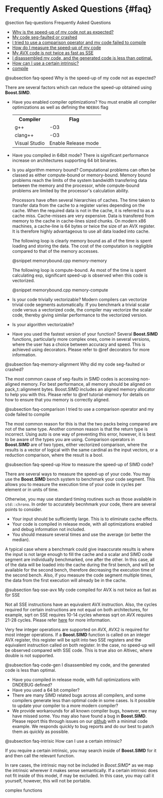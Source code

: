 Frequently Asked Questions {#faq}
=========

@section faq-questions Frequently Asked Questions

- [Why is the speed-up of my code not as expected?](#faq-speed)
- [My code seg-faulted or crashed](#faq-memory-alignment)
- [I tried to use a comparison operator and my code failed to compile](#faq-comparison)
- [How do I measure the speed-up of my code](#faq-speed-up)
- [My AVX code is not twice as fast as SSE](#faq-sse-avx)
- [I disassembled my code, and the generated code is less than optimal.](#faq-code-gen)
- [How can I use a certain intrinsic?](#faq-intrisic)
- [compile](#faq-)

@subsection faq-speed Why is the speed-up of my code not as expected?

  There are several factors which can reduce the speed-up obtained using **Boost.SIMD**.
  - Have you enabled compiler optimizations?
    You must enable all compiler optimizations as well as defining the `NDEBUG` flag

    <table align=center width=25% class="table-striped table-bordered">
    <tr><th>Compiler                <th>Flag
    <tr><td>g++                     <td>-O3
    <tr><td>clang++                 <td>-O3
    <tr><td>Visual Studio           <td>Enable Release mode
    </table>

  - Have you compiled in 64bit mode?
    There is significant performance increase on architectures supporting
    64 bit binaries.

  - Is you algorithm memory bound?
    Computational problems can often be classed as either compute-bound or
    memory-bound. Memory bound problems reach the limits of the system
    bandwidth transfering data between the memory and the processor, while
    compute-bound problems are limited by the processor's calculation ability.

    Processors have often several hierarchies of caches. The time taken to
    transfer data from the cache to a register varies depending on the cache.
    When the required data is not in the cache, it is referred to as a cache
    miss. Cache-misses are very expensive. Data is transfered from memory
    to the cache in cache-lines sized chunks. On modern x86 machines, a cache-line is
    64 bytes or twice the size of an AVX register. It is therefore highly
    advantageous to use all data loaded into cache.

    The following loop is clearly memory bound as all of the time is spent
    loading and storing the data. The cost of the computation is negligible
    compared to that of the memory accesses.

    @snippet memorybound.cpp memory-memory

    The following loop is compute-bound. As most of the time is spent calculating
    exp, significant speed-up is observed when this code is vectorized.

    @snippet memorybound.cpp memory-compute

  - Is your code trivially vectorizable?
    Modern compilers can vectorize trivial code segments automatically. If you
    benchmark a trivial scalar code versus a vectorized code, the compiler may
    vectorize the scalar code, thereby giving similar performance to the vectorized
    version.

  - Is your algorithm vectorizable?
  - Have you used the fastest version of your function?
    Several **Boost.SIMD** functions, particularly more complex ones, come in several
    versions, where the user has a choice between accuracy and speed. This is achieved using
    decorators. Please refer to @ref decorators for more information.

@subsection faq-memory-alignment Why did my code seg-faulted or crashed?

The most common cause of seg-faults in SIMD codes is accessing non-aligned memory. For best
performance, all memory should be aligned on pack_t::alignment bytes. Boost.SIMD includes an
aligned memory allocator to help you with this. Please refer to @ref tutorial-memory for details
on how to ensure that you memory is correctly aligned.

@subsection faq-comparison I tried to use a comparison operator and my code failed to compile

The most common reason for this is that the two packs being compared are not of the same type.
Another common reason is that the return type is incorrect. Using auto is one way of preventing
this error, however, it is best to be aware of the types you are using. Comparison operators in
**Boost.SIMD** are of two types, either vectorized comparison, where the results is a vector
of logical with the same cardinal as the input vectors, or a reduction comparison, where the
result is a bool.

@subsection faq-speed-up How to measure the speed-up of SIMD code?

There are several ways to measure the speed-up of your code. You may use the **Boost.SIMD** bench
system to benchmark your code segment. This allows you to measure the execution time of your code
in cycles per element or in units of time.

Otherwise, you may use standard timing routines such as those available in `std::chrono`.
In order to accurately becnhmark your code, there are several points to consider.

- Your input should be sufficiently large. This is to eliminate cache effects.
- Your code is compiled in release mode, with all optimizations enabled and debug information
  not included.
- You should measure several times and use the average (or better the median).

A typical case where a benchmark could give inaaccurate results is where the input is not
large enough to fill the cache and a scalar and SIMD code segment are individually benchmarked, one
after the other. In this case, all of the data will be loaded into the cache during the first bench,
and will be available for the second bench, therefore decreasing the execution time of the second bench.
Also, if you measure the code segment multiple times, the data from the first execution will already be
in the cache.

@subsection faq-sse-avx My code compiled for AVX is not twice as fast as for SSE

Not all SSE instructions have an equivalent AVX instruction. Also, the cycles required for
certain instructions are not equal on both architectures, for example, sqrt on SSE requires
10-14 cycles whereas sqrt on AVX requires 21-28 cycles. Please refer
<a href="http://www.agner.org/optimize/instruction_tables.pdf">here</a> for more information.

Very few integer operations are supported on AVX, AVX2 is required for most integer operations. If
a **Boost.SIMD** function is called on an integer AVX register, this register will be split into
two SSE registers and the equivalent instruction called on both register. In the case, no speed-up
will be observed compared with SSE code. This is true also on Altivec, where double is not
supported.

@subsection faq-code-gen I disassembled my code, and the generated code is less than optimal.

- Have you compiled in release mode, with full optimizations with DNDEBUG defined?
- Have you used a 64 bit compiler?
- There are many SIMD related bugs across all compilers, and some compilers generate less than
  optimal code in some cases. Is it possible to update your compiler to a more modern compiler?
- We provide workarounds for all known compiler bugs, however, we may have missed some. You may
  also have found a bug in **Boost.SIMD**. Please report this through issues on our
  <a href="https://github.com/numscale/boost.simd/issues">github</a>
  with a minimal code example. We responds quickly to bug reports and do our best to patch them as
  quickly as possible.

@subsection faq-intrisic How can I use a certain intrinsic?

If you require a certain intrinsic, you may search inside of **Boost.SIMD** for it and then call
the relevant function.

In rare cases, the intrinsic may not be included in *Boost.SIMD** as we map the intrinsic wherever
it makes sense semantically. If a certain intrinsic does not fit inside of this model, if may be
excluded. In this case, you may call it yourself, however, this will not be portable.

  complex functions
